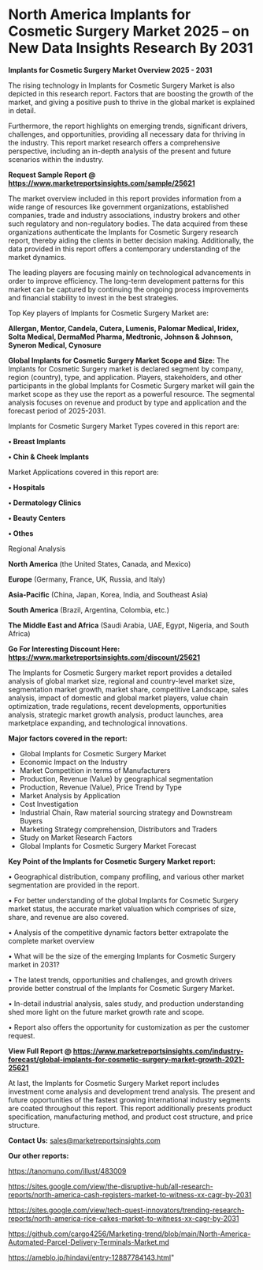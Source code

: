 # North America Implants for Cosmetic Surgery Market 2025 – on New Data Insights Research By 2031

<Strong> Implants for Cosmetic Surgery Market Overview 2025 - 2031</strong>

The rising technology in Implants for Cosmetic Surgery Market is also depicted in this research report. Factors that are boosting the growth of the market, and giving a positive push to thrive in the global market is explained in detail.

Furthermore, the report highlights on emerging trends, significant drivers, challenges, and opportunities, providing all necessary data for thriving in the industry. This report market research offers a comprehensive perspective, including an in-depth analysis of the present and future scenarios within the industry.

<strong>Request Sample Report @ <a href=https://www.marketreportsinsights.com/sample/25621>https://www.marketreportsinsights.com/sample/25621</a></strong>

The market overview included in this report provides information from a wide range of resources like government organizations, established companies, trade and industry associations, industry brokers and other such regulatory and non-regulatory bodies. The data acquired from these organizations authenticate the Implants for Cosmetic Surgery research report, thereby aiding the clients in better decision making. Additionally, the data provided in this report offers a contemporary understanding of the market dynamics.

The leading players are focusing mainly on technological advancements in order to improve efficiency. The long-term development patterns for this market can be captured by continuing the ongoing process improvements and financial stability to invest in the best strategies.

Top Key players of Implants for Cosmetic Surgery Market are:

<strong>Allergan, Mentor, Candela, Cutera, Lumenis, Palomar Medical, Iridex, Solta Medical, DermaMed Pharma, Medtronic, Johnson & Johnson, Syneron Medical, Cynosure</strong>

<strong><b>Global Implants for Cosmetic Surgery Market Scope and Size:</b></strong>
The Implants for Cosmetic Surgery market is declared segment by company, region (country), type, and application. Players, stakeholders, and other participants in the global Implants for Cosmetic Surgery market will gain the market scope as they use the report as a powerful resource. The segmental analysis focuses on revenue and product by type and application and the forecast period of 2025-2031.

Implants for Cosmetic Surgery Market Types covered in this report are:

<strong>• Breast Implants

• Chin & Cheek Implants</strong>

Market Applications covered in this report are:

<strong>• Hospitals

• Dermatology Clinics

• Beauty Centers

• Othes</strong> 

Regional Analysis

<strong>North America</strong> (the United States, Canada, and Mexico)

<strong>Europe</strong> (Germany, France, UK, Russia, and Italy)

<strong>Asia-Pacific</strong> (China, Japan, Korea, India, and Southeast Asia)

<strong>South America</strong> (Brazil, Argentina, Colombia, etc.)

<strong>The Middle East and Africa</strong> (Saudi Arabia, UAE, Egypt, Nigeria, and South Africa)

<strong>Go For Interesting Discount Here: <a href=https://www.marketreportsinsights.com/discount/25621>https://www.marketreportsinsights.com/discount/25621</a></strong>

The Implants for Cosmetic Surgery market report provides a detailed analysis of global market size, regional and country-level market size, segmentation market growth, market share, competitive Landscape, sales analysis, impact of domestic and global market players, value chain optimization, trade regulations, recent developments, opportunities analysis, strategic market growth analysis, product launches, area marketplace expanding, and technological innovations.

<strong><b>Major factors covered in the report:</b></strong>
<ul>
  <li>Global Implants for Cosmetic Surgery Market </li>
  <li>Economic Impact on the Industry</li>
  <li>Market Competition in terms of Manufacturers</li>
  <li>Production, Revenue (Value) by geographical segmentation</li>
  <li>Production, Revenue (Value), Price Trend by Type</li>
  <li>Market Analysis by Application</li>
  <li>Cost Investigation</li>
  <li>Industrial Chain, Raw material sourcing strategy and Downstream Buyers</li>
  <li>Marketing Strategy comprehension, Distributors and Traders</li>
  <li>Study on Market Research Factors</li>
  <li>Global Implants for Cosmetic Surgery Market Forecast</li>
</ul>

<strong><b>Key Point of the Implants for Cosmetic Surgery Market report:</b></strong>

• Geographical distribution, company profiling, and various other market segmentation are provided in the report.

• For better understanding of the global Implants for Cosmetic Surgery market status, the accurate market valuation which comprises of size, share, and revenue are also covered.

• Analysis of the competitive dynamic factors better extrapolate the complete market overview

• What will be the size of the emerging Implants for Cosmetic Surgery market in 2031?

• The latest trends, opportunities and challenges, and growth drivers provide better construal of the Implants for Cosmetic Surgery Market.

• In-detail industrial analysis, sales study, and production understanding shed more light on the future market growth rate and scope.

• Report also offers the opportunity for customization as per the customer request.

<strong><b>View Full Report @ <a href=https://www.marketreportsinsights.com/industry-forecast/global-implants-for-cosmetic-surgery-market-growth-2021-25621>https://www.marketreportsinsights.com/industry-forecast/global-implants-for-cosmetic-surgery-market-growth-2021-25621</a></b></strong>


At last, the Implants for Cosmetic Surgery Market report includes investment come analysis and development trend analysis. The present and future opportunities of the fastest growing international industry segments are coated throughout this report. This report additionally presents product specification, manufacturing method, and product cost structure, and price structure.

<strong>Contact Us:</strong>
sales@marketreportsinsights.com

<strong>Our other reports:</strong>

<a href=https://tanomuno.com/illust/483009>https://tanomuno.com/illust/483009</a>

<a href=https://sites.google.com/view/the-disruptive-hub/all-research-reports/north-america-cash-registers-market-to-witness-xx-cagr-by-2031>https://sites.google.com/view/the-disruptive-hub/all-research-reports/north-america-cash-registers-market-to-witness-xx-cagr-by-2031</a>

<a href=https://sites.google.com/view/tech-quest-innovators/trending-research-reports/north-america-rice-cakes-market-to-witness-xx-cagr-by-2031>https://sites.google.com/view/tech-quest-innovators/trending-research-reports/north-america-rice-cakes-market-to-witness-xx-cagr-by-2031</a>

<a href=https://github.com/cargo4256/Marketing-trend/blob/main/North-America-Automated-Parcel-Delivery-Terminals-Market.md>https://github.com/cargo4256/Marketing-trend/blob/main/North-America-Automated-Parcel-Delivery-Terminals-Market.md</a>

<a href=https://ameblo.jp/hindavi/entry-12887784143.html>https://ameblo.jp/hindavi/entry-12887784143.html</a>"
